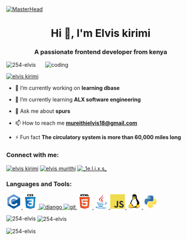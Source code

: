 [![MasterHead](https://https://www.dreamstime.com/programming-language-coding-banner-compilation-css-technology-image210006161)](https://254-elvis.io)
<h1 align="center">Hi 👋, I'm Elvis kirimi</h1>
<h3 align="center">A passionate frontend developer from kenya</h3>
<img align="right" alt="coding" width="400" src="https://i.pinimg.com/originals/e8/f4/53/e8f453469a3ec97ecd354df465d73913.gif">

<p align="left"> <img src="https://komarev.com/ghpvc/?username=254-elvis&label=Profile%20views&color=0e75b6&style=flat" alt="254-elvis" /> </p>

<p align="left"> <a href="https://twitter.com/elvis kirimi" target="blank"><img src="https://img.shields.io/twitter/follow/elvis kirimi?logo=twitter&style=for-the-badge" alt="elvis kirimi" /></a> </p>

- 🔭 I’m currently working on **learning dbase**

- 🌱 I’m currently learning **ALX software engineering**

- 💬 Ask me about **spurs**

- 📫 How to reach me **mureithielvis18@gmail.com**

- ⚡ Fun fact **The circulatory system is more than 60,000 miles long**

<h3 align="left">Connect with me:</h3>
<p align="left">
<a href="https://twitter.com/elvis kirimi" target="blank"><img align="center" src="https://raw.githubusercontent.com/rahuldkjain/github-profile-readme-generator/master/src/images/icons/Social/twitter.svg" alt="elvis kirimi" height="30" width="40" /></a>
<a href="https://linkedin.com/in/elvis murithi" target="blank"><img align="center" src="https://raw.githubusercontent.com/rahuldkjain/github-profile-readme-generator/master/src/images/icons/Social/linked-in-alt.svg" alt="elvis murithi" height="30" width="40" /></a>
<a href="https://instagram.com/_1e.l.i.x.s_" target="blank"><img align="center" src="https://raw.githubusercontent.com/rahuldkjain/github-profile-readme-generator/master/src/images/icons/Social/instagram.svg" alt="_1e.l.i.x.s_" height="30" width="40" /></a>
</p>

<h3 align="left">Languages and Tools:</h3>
<p align="left"> <a href="https://www.cprogramming.com/" target="_blank" rel="noreferrer"> <img src="https://raw.githubusercontent.com/devicons/devicon/master/icons/c/c-original.svg" alt="c" width="40" height="40"/> </a> <a href="https://www.w3schools.com/css/" target="_blank" rel="noreferrer"> <img src="https://raw.githubusercontent.com/devicons/devicon/master/icons/css3/css3-original-wordmark.svg" alt="css3" width="40" height="40"/> </a> <a href="https://www.djangoproject.com/" target="_blank" rel="noreferrer"> <img src="https://cdn.worldvectorlogo.com/logos/django.svg" alt="django" width="40" height="40"/> </a> <a href="https://git-scm.com/" target="_blank" rel="noreferrer"> <img src="https://www.vectorlogo.zone/logos/git-scm/git-scm-icon.svg" alt="git" width="40" height="40"/> </a> <a href="https://www.w3.org/html/" target="_blank" rel="noreferrer"> <img src="https://raw.githubusercontent.com/devicons/devicon/master/icons/html5/html5-original-wordmark.svg" alt="html5" width="40" height="40"/> </a> <a href="https://www.java.com" target="_blank" rel="noreferrer"> <img src="https://raw.githubusercontent.com/devicons/devicon/master/icons/java/java-original.svg" alt="java" width="40" height="40"/> </a> <a href="https://developer.mozilla.org/en-US/docs/Web/JavaScript" target="_blank" rel="noreferrer"> <img src="https://raw.githubusercontent.com/devicons/devicon/master/icons/javascript/javascript-original.svg" alt="javascript" width="40" height="40"/> </a> <a href="https://www.linux.org/" target="_blank" rel="noreferrer"> <img src="https://raw.githubusercontent.com/devicons/devicon/master/icons/linux/linux-original.svg" alt="linux" width="40" height="40"/> </a> <a href="https://www.python.org" target="_blank" rel="noreferrer"> <img src="https://raw.githubusercontent.com/devicons/devicon/master/icons/python/python-original.svg" alt="python" width="40" height="40"/> </a> </p>

<p><img align="left" src="https://github-readme-stats.vercel.app/api/top-langs?username=254-elvis&show_icons=true&locale=en&layout=compact" alt="254-elvis" /></p>

<p>&nbsp;<img align="center" src="https://github-readme-stats.vercel.app/api?username=254-elvis&show_icons=true&locale=en" alt="254-elvis" /></p>

<p><img align="center" src="https://github-readme-streak-stats.herokuapp.com/?user=254-elvis&" alt="254-elvis" /></p>
